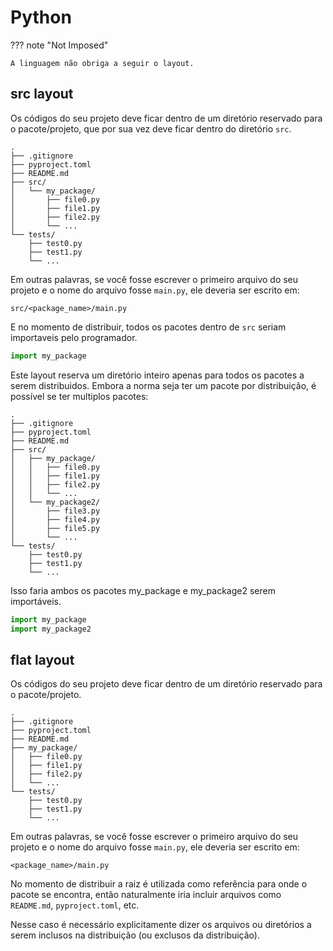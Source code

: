 # Python

??? note "Not Imposed"

    A linguagem não obriga a seguir o layout.

## src layout

Os códigos do seu projeto deve ficar dentro de um diretório reservado para o pacote/projeto, que por sua vez deve ficar dentro do diretório `src`.  
    
```
.
├── .gitignore
├── pyproject.toml
├── README.md
├── src/
│   └── my_package/
│       ├── file0.py
│       ├── file1.py
│       ├── file2.py
│       └── ...
└── tests/
    ├── test0.py
    ├── test1.py
    └── ...
```

Em outras palavras, se você fosse escrever o primeiro arquivo do seu projeto e o nome do arquivo fosse `main.py`, ele deveria ser escrito em:  

```
src/<package_name>/main.py
```

E no momento de distribuir, todos os pacotes dentro de `src` seriam importaveis pelo programador.  

```python
import my_package
```

Este layout reserva um diretório inteiro apenas para todos os pacotes a serem distribuidos. Embora a norma seja ter um pacote por distribuição, é possível se ter multiplos pacotes:  

```
.
├── .gitignore
├── pyproject.toml
├── README.md
├── src/
│   ├── my_package/
│   │   ├── file0.py
│   │   ├── file1.py
│   │   ├── file2.py
│   │   └── ...
│   └── my_package2/
│       ├── file3.py
│       ├── file4.py
│       ├── file5.py
│       └── ...
└── tests/
    ├── test0.py
    ├── test1.py
    └── ...
```

Isso faria ambos os pacotes my_package e my_package2 serem importáveis.  

```python
import my_package
import my_package2
```

## flat layout

Os códigos do seu projeto deve ficar dentro de um diretório reservado para o pacote/projeto.  
    
```
.
├── .gitignore
├── pyproject.toml
├── README.md
├── my_package/
│   ├── file0.py
│   ├── file1.py
│   ├── file2.py
│   └── ...
└── tests/
    ├── test0.py
    ├── test1.py
    └── ...
```

Em outras palavras, se você fosse escrever o primeiro arquivo do seu projeto e o nome do arquivo fosse `main.py`, ele deveria ser escrito em:  

```
<package_name>/main.py
```

No momento de distribuir a raiz é utilizada como referência para onde o pacote se encontra, então naturalmente iria incluir arquivos como `README.md`, `pyproject.toml`, etc.  

Nesse caso é necessário explicitamente dizer os arquivos ou diretórios a serem inclusos na distribuição (ou exclusos da distribuição).  